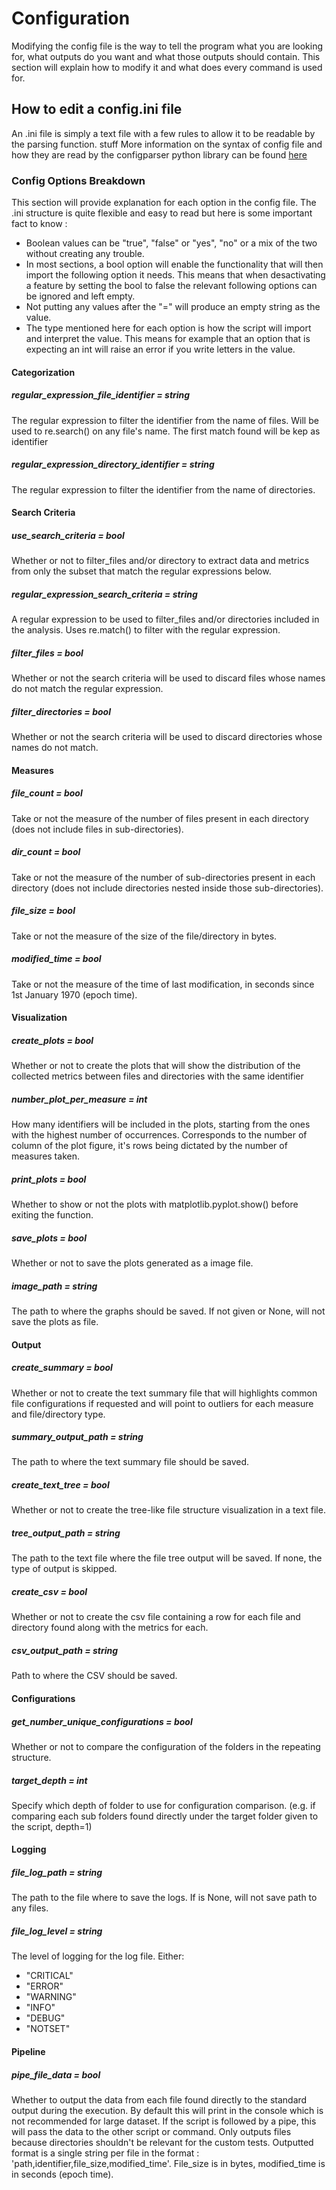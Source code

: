# Configuration

Modifying the config file is the way to tell the program what you are looking
for, what outputs do you want and what those outputs should contain. This
section will explain how to modify it and what does every command is used for.

## How to edit a config.ini file

An .ini file is simply a text file with a few rules to allow it to be readable
by the parsing function. stuff More information on the syntax of config file and
how they are read by the configparser python library can be found
[here](https://docs.python.org/3/library/configparser.html)

### Config Options Breakdown

This section will provide explanation for each option in the config file. The
.ini structure is quite flexible and easy to read but here is some important
fact to know :

- Boolean values can be "true", "false" or "yes", "no" or a mix of the two
  without creating any trouble.
- In most sections, a bool option will enable the functionality that will then
  import the following option it needs. This means that when desactivating a
  feature by setting the bool to false the relevant following options can be
  ignored and left empty.
- Not putting any values after the "=" will produce an empty string as the
  value.
- The type mentioned here for each option is how the script will import and
  interpret the value. This means for example that an option that is expecting
  an int will raise an error if you write letters in the value.

#### Categorization

##### regular_expression_file_identifier = string

The regular expression to filter the identifier from the name of files. Will be
used to re.search() on any file's name. The first match found will be kep as
identifier

##### regular_expression_directory_identifier = string

The regular expression to filter the identifier from the name of directories.

#### Search Criteria

##### use_search_criteria = bool

Whether or not to filter_files and/or directory to extract data and metrics from
only the subset that match the regular expressions below.

##### regular_expression_search_criteria = string

A regular expression to be used to filter_files and/or directories included in
the analysis. Uses re.match() to filter with the regular expression.

##### filter_files = bool

Whether or not the search criteria will be used to discard files whose names do
not match the regular expression.

##### filter_directories = bool

Whether or not the search criteria will be used to discard directories whose
names do not match.

#### Measures

##### file_count = bool

Take or not the measure of the number of files present in each directory (does
not include files in sub-directories).

##### dir_count = bool

Take or not the measure of the number of sub-directories present in each
directory (does not include directories nested inside those sub-directories).

##### file_size = bool

Take or not the measure of the size of the file/directory in bytes.

##### modified_time = bool

Take or not the measure of the time of last modification, in seconds since 1st
January 1970 (epoch time).

#### Visualization

##### create_plots = bool

Whether or not to create the plots that will show the distribution of the
collected metrics between files and directories with the same identifier

##### number_plot_per_measure = int

How many identifiers will be included in the plots, starting from the ones with
the highest number of occurrences. Corresponds to the number of column of the
plot figure, it's rows being dictated by the number of measures taken.

##### print_plots = bool

Whether to show or not the plots with matplotlib.pyplot.show() before exiting
the function.

##### save_plots = bool

Whether or not to save the plots generated as a image file.

##### image_path = string

The path to where the graphs should be saved. If not given or None, will not
save the plots as file.

#### Output

##### create_summary = bool

Whether or not to create the text summary file that will highlights common file
configurations if requested and will point to outliers for each measure and
file/directory type.

##### summary_output_path = string

The path to where the text summary file should be saved.

##### create_text_tree = bool

Whether or not to create the tree-like file structure visualization in a text
file.

##### tree_output_path = string

The path to the text file where the file tree output will be saved. If none, the
type of output is skipped.

##### create_csv = bool

Whether or not to create the csv file containing a row for each file and
directory found along with the metrics for each.

##### csv_output_path = string

Path to where the CSV should be saved.

#### Configurations

##### get_number_unique_configurations = bool

Whether or not to compare the configuration of the folders in the repeating
structure.

##### target_depth = int

Specify which depth of folder to use for configuration comparison. (e.g. if
comparing each sub folders found directly under the target folder given to the
script, depth=1)

#### Logging

##### file_log_path = string

The path to the file where to save the logs. If is None, will not save path to
any files.

##### file_log_level = string

The level of logging for the log file. Either:

- "CRITICAL"
- "ERROR"
- "WARNING"
- "INFO"
- "DEBUG"
- "NOTSET"

#### Pipeline

##### pipe_file_data = bool

Whether to output the data from each file found directly to the standard output
during the execution. By default this will print in the console which is not
recommended for large dataset. If the script is followed by a pipe, this will
pass the data to the other script or command. Only outputs files because
directories shouldn't be relevant for the custom tests. Outputted format is a
single string per file in the format :
'path,identifier,file_size,modified_time'. File_size is in bytes, modified_time
is in seconds (epoch time).
